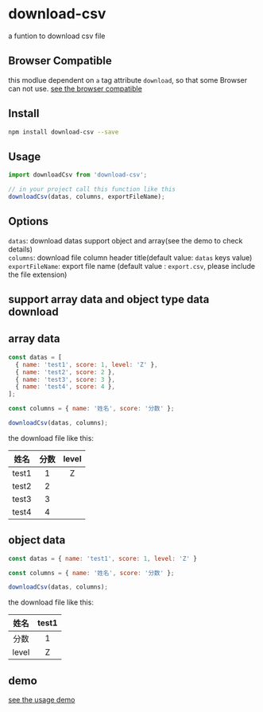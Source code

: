 # download-csv
a funtion to download csv file

## Browser Compatible
this modlue dependent on `a` tag attribute `download`, so that some Browser can not use.
[see the browser compatible](http://caniuse.com/#search=download)

## Install

```bash
npm install download-csv --save
```

## Usage

```js
import downloadCsv from 'download-csv';

// in your project call this function like this
downloadCsv(datas, columns, exportFileName);

```

## Options

`datas`: download datas support object and array(see the demo to check details)<br>
`columns`: download file column header title(default value: `datas` keys value)<br>
`exportFileName`: export file name (default value : `export.csv`, please include the file extension)


## support array data and object type data download

## array data

```js
const datas = [
  { name: 'test1', score: 1, level: 'Z' },
  { name: 'test2', score: 2 },
  { name: 'test3', score: 3 },
  { name: 'test4', score: 4 },
];

const columns = { name: '姓名', score: '分数' };

downloadCsv(datas, columns);
```

the download file like this:<br>

|  姓名 | 分数  | level |
| :---: | :---: | :---: |
| test1 |   1   |   Z   |
| test2 |   2   |       |
| test3 |   3   |       |
| test4 |   4   |       |

## object data

```js
const datas = { name: 'test1', score: 1, level: 'Z' }

const columns = { name: '姓名', score: '分数' };

downloadCsv(datas, columns);
```

the download file like this:<br>

|  姓名 | test1 |
| :---: | :---: |
|  分数 |   1   |
| level |   Z   |

## demo

[see the usage demo](https://github.com/AllenZeng/download-csv/blob/master/example)
